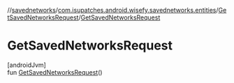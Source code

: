 //[savednetworks](../../../index.md)/[com.isupatches.android.wisefy.savednetworks.entities](../index.md)/[GetSavedNetworksRequest](index.md)/[GetSavedNetworksRequest](-get-saved-networks-request.md)

# GetSavedNetworksRequest

[androidJvm]\
fun [GetSavedNetworksRequest](-get-saved-networks-request.md)()
